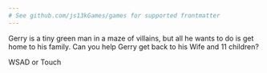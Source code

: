 ```yaml
---
# See github.com/js13kGames/games for supported frontmatter
---
```

Gerry is a tiny green man in a maze of villains, but all he wants to do is get home to his family.  Can you help Gerry get back to his Wife and 11 children? 

WSAD or Touch